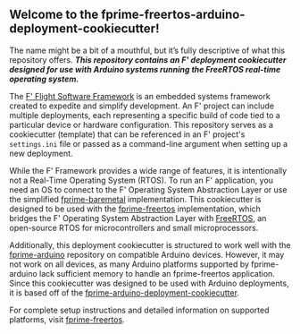 ## Welcome to the fprime-freertos-arduino-deployment-cookiecutter!

The name might be a bit of a mouthful, but it’s fully descriptive of what this repository offers. ***This repository contains an F' deployment cookiecutter designed for use with Arduino systems running the FreeRTOS real-time operating system.***

The <a href="https://fprime.jpl.nasa.gov/">F' Flight Software Framework</a> is an embedded systems framework created to expedite and simplify development. An F' project can include multiple deployments, each representing a specific build of code tied to a particular device or hardware configuration. This repository serves as a cookiecutter (template) that can be referenced in an F' project's `settings.ini` file or passed as a command-line argument when setting up a new deployment.

While the F' Framework provides a wide range of features, it is intentionally not a Real-Time Operating System (RTOS). To run an F' application, you need an OS to connect to the F' Operating System Abstraction Layer or use the simplified <a href="https://github.com/fprime-community/fprime-baremetal">fprime-baremetal</a> implementation. This cookiecutter is designed to be used with the <a href="https://github.com/laboratory10/fprime-freertos">fprime-freertos</a> implementation, which bridges the F' Operating System Abstraction Layer with <a href="https://www.freertos.org/">FreeRTOS</a>, an open-source RTOS for microcontrollers and small microprocessors.

Additionally, this deployment cookiecutter is structured to work well with the <a href="https://github.com/fprime-community/fprime-arduino">fprime-arduino</a> repository on compatible Arduino devices. However, it may not work on all devices, as many Arduino platforms supported by fprime-arduino lack sufficient memory to handle an fprime-freertos application. Since this cookiecutter was designed to be used with Arduino deployments, it is based off of the <a href="https://github.com/fprime-community/fprime-arduino-deployment-cookiecutter">fprime-arduino-deployment-cookiecutter</a>.

For complete setup instructions and detailed information on supported platforms, visit <a href="https://github.com/laboratory10/fprime-freertos">fprime-freertos</a>.
 